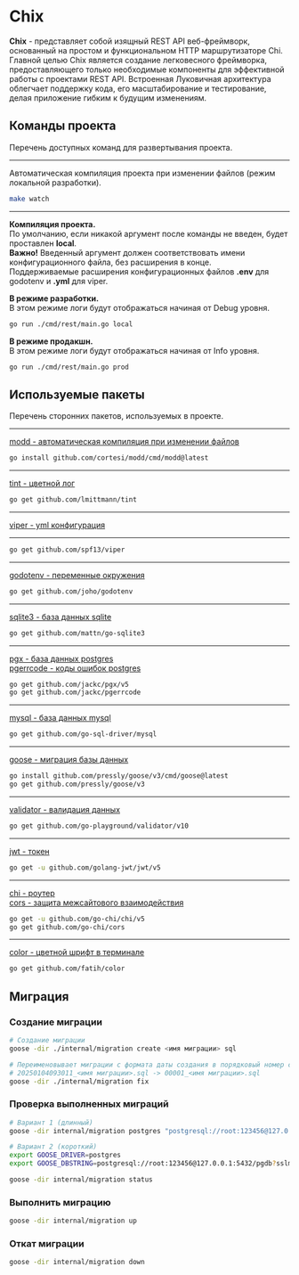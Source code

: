 # Chix

**Chix** - представляет собой изящный REST API веб-фреймворк, основанный на простом и функциональном HTTP маршрутизаторе Chi. Главной целью Chix является создание легковесного фреймворка, предоставляющего только необходимые компоненты для эффективной работы с проектами REST API. Встроенная Луковичная архитектура облегчает поддержку кода, его масштабирование и тестирование, делая приложение гибким к будущим изменениям.

## Команды проекта

Перечень доступных команд для развертывания проекта.

---

Автоматическая компиляция проекта при изменении файлов (режим локальной разработки).

```bash
make watch
```

---

**Компиляция проекта.**  
По умолчанию, если никакой аргумент после команды не введен, будет проставлен **local**.  
**Важно!** Введенный аргумент должен соответствовать имени конфигурационного файла, без расширения в конце.  
Поддерживаемые расширения конфигурационных файлов **.env** для godotenv и **.yml** для viper.

**В режиме разработки.**  
В этом режиме логи будут отображаться начиная от Debug уровня. 

```bash
go run ./cmd/rest/main.go local
```

**В режиме продакшн.**  
В этом режиме логи будут отображаться начиная от Info уровня.

```bash
go run ./cmd/rest/main.go prod
```

## Используемые пакеты

Перечень сторонних пакетов, используемых в проекте.

---

[modd - автоматическая компиляция при изменении файлов](https://github.com/cortesi/modd)

```bash
go install github.com/cortesi/modd/cmd/modd@latest
```

---

[tint - цветной лог](https://github.com/lmittmann/tint)

```bash
go get github.com/lmittmann/tint
```

---

[viper - yml конфигурация](https://github.com/spf13/viper)

---

```bash
go get github.com/spf13/viper
```

---

[godotenv - переменные окружения](https://github.com/joho/godotenv)

```bash
go get github.com/joho/godotenv
```

---

[sqlite3 - база данных sqlite](https://github.com/mattn/go-sqlite3)

```bash
go get github.com/mattn/go-sqlite3
```

---

[pgx - база данных postgres](https://github.com/jackc/pgx)  
[pgerrcode - коды ошибок postgres](https://github.com/jackc/pgerrcode)

```bash
go get github.com/jackc/pgx/v5
go get github.com/jackc/pgerrcode
```

---

[mysql - база данных mysql](https://github.com/go-sql-driver/mysql)

```bash
go get github.com/go-sql-driver/mysql
```

---

[goose - миграция базы данных](https://github.com/pressly/goose)

```bash
go install github.com/pressly/goose/v3/cmd/goose@latest
go get github.com/pressly/goose/v3
```

---

[validator - валидация данных](https://github.com/go-playground/validator)

```bash
go get github.com/go-playground/validator/v10
```

---

[jwt - токен](https://github.com/golang-jwt/jwt)

```bash
go get -u github.com/golang-jwt/jwt/v5
```

---

[chi - роутер](https://github.com/go-chi/chi)  
[cors - защита межсайтового взаимодействия](https://github.com/go-chi/cors)

```bash
go get -u github.com/go-chi/chi/v5
go get github.com/go-chi/cors
```

---

[color - цветной шрифт в терминале](https://github.com/fatih/color)

```bash
go get github.com/fatih/color
```

## Миграция

### Создание миграции

```bash
# Создание миграции
goose -dir ./internal/migration create <имя миграции> sql

# Переименовывает миграции с формата даты создания в порядковый номер создания
# 20250104093011_<имя миграции>.sql -> 00001_<имя миграции>.sql
goose -dir ./internal/migration fix
```

### Проверка выполненных миграций 

```bash
# Вариант 1 (длинный)
goose -dir internal/migration postgres "postgresql://root:123456@127.0.0.1:5432/pgdb?sslmode=disable" status

# Вариант 2 (короткий)
export GOOSE_DRIVER=postgres
export GOOSE_DBSTRING=postgresql://root:123456@127.0.0.1:5432/pgdb?sslmode=disable

goose -dir internal/migration status
```

### Выполнить миграцию

```bash
goose -dir internal/migration up
```

### Откат миграции

```bash
goose -dir internal/migration down
```
